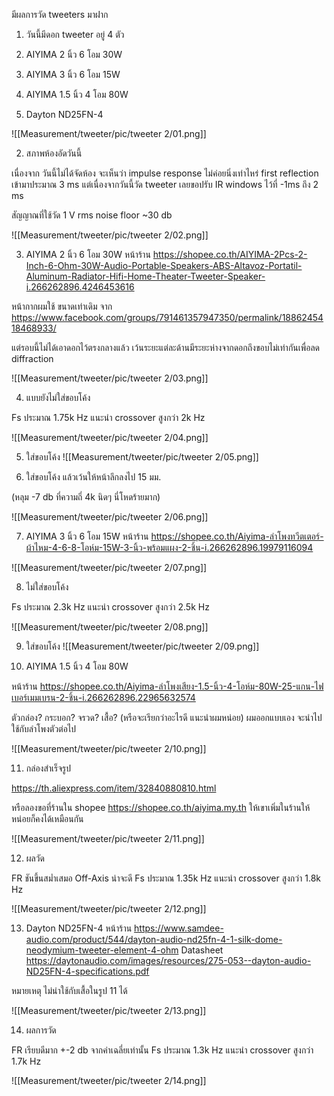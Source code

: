 
มีผลการวัด tweeters มาฝาก


1. วันนี้มีดอก tweeter อยู่ 4 ตัว

1. AIYIMA 2 นิ้ว 6 โอม 30W
2. AIYIMA 3 นิ้ว 6 โอม 15W
3. AIYIMA 1.5 นิ้ว 4 โอม 80W
4. Dayton ND25FN-4

![[Measurement/tweeter/pic/tweeter 2/01.png]]

2. สภาพห้องอัดวันนี้

เนื่องจาก วันนี้ไม่ได้จัดห้อง จะเห็นว่า impulse response ไม่ค่อยนิ่งเท่าไหร่ first reflection เข้ามาประมาณ 3 ms แต่เนื่องจากวันนี้วัด tweeter เลยขอปรับ IR windows ไว้ที่ -1ms ถึง 2 ms

สัญญาณที่ใช้วัด 1 V rms
noise floor ~30 db

![[Measurement/tweeter/pic/tweeter 2/02.png]]


3. AIYIMA 2 นิ้ว 6 โอม 30W
หน้าร้าน https://shopee.co.th/AIYIMA-2Pcs-2-Inch-6-Ohm-30W-Audio-Portable-Speakers-ABS-Altavoz-Portatil-Aluminum-Radiator-Hifi-Home-Theater-Tweeter-Speaker-i.266262896.4246453616

หน้ากากผมใช้ ขนาดเท่าเดิม จาก 
https://www.facebook.com/groups/791461357947350/permalink/1886245418468933/

แต่รอบนี้ไม่ได้เอาดอกไว้ตรงกลางแล้ว เว้นระยะแต่ละด้านมีระยะห่างจากดอกถึงขอบไม่เท่ากันเพื่อลด diffraction

![[Measurement/tweeter/pic/tweeter 2/03.png]]


4. แบบยังไม่ใส่ขอบโค้ง

Fs ประมาณ 1.75k Hz
แนะนำ crossover สูงกว่า 2k Hz

![[Measurement/tweeter/pic/tweeter 2/04.png]]

5. ใส่ขอบโค้ง 
![[Measurement/tweeter/pic/tweeter 2/05.png]]

6. ใส่ขอบโค้ง แล้วเว้นให้หน้าลึกลงไป 15 มม.

(หลุม -7 db ที่ความถี่ 4k นิดๆ นี่โหดร้ายมาก)

![[Measurement/tweeter/pic/tweeter 2/06.png]]


7. AIYIMA 3 นิ้ว 6 โอม 15W
หน้าร้าน https://shopee.co.th/Aiyima-ลําโพงทวีตเตอร์-ผ้าไหม-4-6-8-โอห์ม-15W-3-นิ้ว-พร้อมแผง-2-ชิ้น-i.266262896.19979116094


![[Measurement/tweeter/pic/tweeter 2/07.png]]

8. ไม่ใส่ขอบโค้ง

Fs ประมาณ 2.3k Hz
แนะนำ crossover สูงกว่า 2.5k Hz

![[Measurement/tweeter/pic/tweeter 2/08.png]]

9. ใส่ขอบโค้ง 
![[Measurement/tweeter/pic/tweeter 2/09.png]]

10. AIYIMA 1.5 นิ้ว 4 โอม 80W

หน้าร้าน https://shopee.co.th/Aiyima-ลําโพงเสียง-1.5-นิ้ว-4-โอห์ม-80W-25-แกน-ไฟเบอร์เมมเบรน-2-ชิ้น-i.266262896.22965632574

ตัวกล่อง? กระบอก? จรวด? เสื้อ? (หรือจะเรียกว่าอะไรดี แนะนำผมหน่อย) ผมออกแบบเอง จะนำไปใช้กับลำโพงตัวต่อไป

![[Measurement/tweeter/pic/tweeter 2/10.png]]

11. กล่องสำเร็จรูป

https://th.aliexpress.com/item/32840880810.html

หรือลองขอที่ร้านใน shopee https://shopee.co.th/aiyima.my.th 
ให้เขาเพิ่มในร้านให้หน่อยก็คงได้เหมือนกัน

![[Measurement/tweeter/pic/tweeter 2/11.png]]

12. ผลวัด

FR ชันขึ้นสม่ำเสมอ Off-Axis น่าจะดี
Fs ประมาณ 1.35k Hz
แนะนำ crossover สูงกว่า 1.8k Hz

![[Measurement/tweeter/pic/tweeter 2/12.png]]


13. Dayton ND25FN-4
หน้าร้าน
https://www.samdee-audio.com/product/544/dayton-audio-nd25fn-4-1-silk-dome-neodymium-tweeter-element-4-ohm
Datasheet
https://daytonaudio.com/images/resources/275-053--dayton-audio-ND25FN-4-specifications.pdf

หมายเหตุ ไม่น่าใช้กับเสื้อในรูป 11 ได้

![[Measurement/tweeter/pic/tweeter 2/13.png]]

14. ผลการวัด

FR เรียบดีมาก +-2 db จากค่าเฉลี่ยเท่านั้น
Fs ประมาณ 1.3k Hz
แนะนำ crossover สูงกว่า 1.7k Hz

![[Measurement/tweeter/pic/tweeter 2/14.png]]
